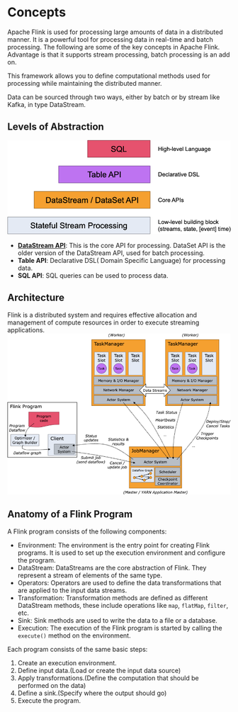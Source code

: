 # Concepts
Apache Flink is used for processing large amounts of data in a distributed manner. It is a powerful tool for processing data in real-time and batch processing. The following are some of the key concepts in Apache Flink.
Advantage is that it supports stream processing, batch processing is an add on. 

This framework allows you to define computational methods used for processing while maintaining the distributed manner.

Data can be sourced through two ways, either by batch or by stream like Kafka, in type DataStream<string>.

## Levels of Abstraction
![alt text](image.png)

- [**DataStream API**](./DataStreamAPI.md): This is the core API for processing. DataSet API is the older version of the DataStream API, used for batch processing.
- **Table API**: Declarative DSL( Domain Specific Language) for processing data.
- **SQL API**: SQL queries can be used to process data.

## Architecture
Flink is a distributed system and requires effective allocation and management of compute resources in order to execute streaming applications.
![alt text](image-1.png)


## Anatomy of a Flink Program
A Flink program consists of the following components:
- Environment: The environment is the entry point for creating Flink programs. It is used to set up the execution environment and configure the program.
- DataStream: DataStreams are the core abstraction of Flink. They represent a stream of elements of the same type.
- Operators: Operators are used to define the data transformations that are applied to the input data streams.
- Transformation: Transformation methods are defined as different DataStream methods, these include operations like `map`, `flatMap`, `filter`, etc.
- Sink: Sink methods are used to write the data to a file or a database.
- Execution: The execution of the Flink program is started by calling the `execute()` method on the environment.

Each program consists of the same basic steps:
1. Create an execution environment.
2. Define input data.(Load or create the input data source)
3. Apply transformations.(Define the computation that should be performed on the data)
4. Define a sink.(Specify where the output should go)
5. Execute the program.